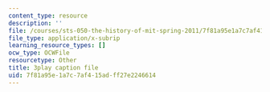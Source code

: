 ```yaml
---
content_type: resource
description: ''
file: /courses/sts-050-the-history-of-mit-spring-2011/7f81a95e1a7c7af415adff27e2246614_3qhlao9T2dA.srt
file_type: application/x-subrip
learning_resource_types: []
ocw_type: OCWFile
resourcetype: Other
title: 3play caption file
uid: 7f81a95e-1a7c-7af4-15ad-ff27e2246614
---
```

